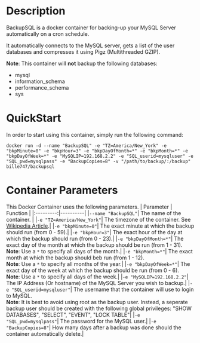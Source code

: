 # Description
BackupSQL is a docker container for backing-up your MySQL Server automatically on a cron schedule.

It automatically connects to the MySQL server, gets a list of the user databases and compresses it using Pigz (Multithreaded GZIP).

**Note**: This container will **not** backup the following databases:
- mysql 
- information_schema
- performance_schema
- sys

# QuickStart
In order to start using this container, simply run the following command:
```Docker
docker run -d --name "BackupSQL" -e "TZ=America/New_York" -e "bkpMinute=0" -e "bkpHour=3" -e "bkpDayOfMonth=*" -e "bkpMonth=*" -e "bkpDayOfWeek=*" -e "MySQLIP=192.168.2.2" -e "SQL_userid=mysqluser" -e "SQL_pwd=mysqlpass" -e "BackupCopies=8" -v "/path/to/backup/:/backup" bille747/backupsql
```

# Container Parameters
This Docker Container uses the following parameters.
| Parameter | Function |
|:---------:|----------|
|`--name "BackupSQL"`| The name of the container. |
|`-e "TZ=America/New_York"`| The timezone of the container. See [Wikipedia Article](https://en.wikipedia.org/wiki/List_of_tz_database_time_zones).|
|`-e "bkpMinute=0"`| The exact minute at which the backup should run (from 0 - 59).|
|`-e "bkpHour=3"`| The exact hour of the day at which the backup should run (from 0 - 23).|
|`-e "bkpDayOfMonth=*"`| The exact day of the month at which the backup should be run (from 1 - 31). <br> **Note**: Use a `*` to specify all days of the month.|
|`-e "bkpMonth=*"`| The exact month at which the backup should beb run (from 1 - 12). <br> **Note**: Use a `*` to specify all months of the year.|
|`-e "bkpDayOfWeek=*"`| The exact day of the week at which the backup should be run (from 0 - 6). <br> **Note**: Use a `*` to specify all days of the week.|
|`-e "MySQLIP=192.168.2.2"`| The IP Address (Or hostname) of the MySQL Server you wish to backup.|
|`-e "SQL_userid=mysqluser"`| The username that the container will use to login to MySQL. <br> **Note**: It is best to avoid using root as the backup user. Instead, a seperate backup user should be created with the following global privileges: "SHOW DATABASES", "SELECT", "EVENT", "LOCK TABLE"|
|`-e "SQL_pwd=mysqlpass"`| The password for the MySQL user.|
|`-e "BackupCopies=8"`| How many days after a backup was done should the container automatically delete.|
